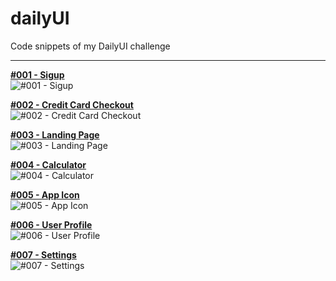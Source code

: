 # dailyUI
Code snippets of my DailyUI challenge
****

**[#001 - Sigup](https://github.com/mycnlz/dailyUI/tree/master/001)**   
![#001 - Sigup](https://github.com/mycnlz/dailyUI/blob/master/global/img/Proj_DailyUI_001.png)  

**[#002 - Credit Card Checkout](https://github.com/mycnlz/dailyUI/tree/master/002)**   
![#002 - Credit Card Checkout](https://github.com/mycnlz/dailyUI/blob/master/global/img/Proj_DailyUI_002.png)  

**[#003 - Landing Page](https://github.com/mycnlz/dailyUI/tree/master/003)**   
![#003 - Landing Page](https://github.com/mycnlz/dailyUI/blob/master/global/img/Proj_DailyUI_003.png)  

**[#004 - Calculator](https://github.com/mycnlz/dailyUI/tree/master/004)**   
![#004 - Calculator](https://github.com/mycnlz/dailyUI/blob/master/global/img/Proj_DailyUI_004.png)    

**[#005 - App Icon](https://github.com/mycnlz/dailyUI/tree/master/005)**   
![#005 - App Icon](https://github.com/mycnlz/dailyUI/blob/master/global/img/Proj_DailyUI_005.png)    

**[#006 - User Profile](https://github.com/mycnlz/dailyUI/tree/master/006)**   
![#006 - User Profile](https://github.com/mycnlz/dailyUI/blob/master/global/img/Proj_DailyUI_006.png)    

**[#007 - Settings](https://github.com/mycnlz/dailyUI/tree/master/007)**   
![#007 - Settings](https://github.com/mycnlz/dailyUI/blob/master/global/img/Proj_DailyUI_007.png)
